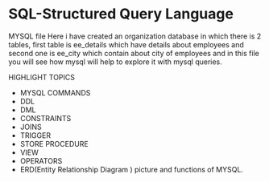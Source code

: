 # SQL-Structured Query Language

MYSQL file
Here i have created an organization database in which there is 2 tables, first table is ee_details which have details about employees and second one is ee_city which contain about city of employees and in this file you will see how mysql will help to explore it with mysql queries.

HIGHLIGHT TOPICS 

- MYSQL COMMANDS
- DDL
- DML
- CONSTRAINTS
- JOINS
- TRIGGER
- STORE PROCEDURE
- VIEW
- OPERATORS
- ERD(Entity Relationship Diagram ) picture
  and functions of MYSQL.
